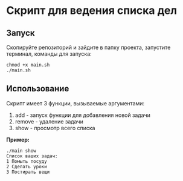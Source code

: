 # Скрипт для ведения списка дел

## Запуск
Скопируйте репозиторий и зайдите в папку проекта, запустите терминал, команды для запуска:

```
chmod +x main.sh
./main.sh
```

## Использование
Скрипт имеет 3 функции, вызываемые аргументами:
1. add - запуск функции для добавления новой задачи
2. remove - удаление задачи
3. show - просмотр всего списка

**Пример:**

```
./main show
Список ваших задач:
1 Помыть посуду
2 Сделать уроки
3 Постирать вещи
```
